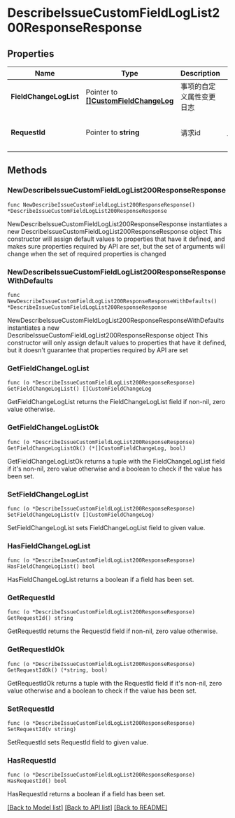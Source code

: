 # DescribeIssueCustomFieldLogList200ResponseResponse

## Properties

Name | Type | Description | Notes
------------ | ------------- | ------------- | -------------
**FieldChangeLogList** | Pointer to [**[]CustomFieldChangeLog**](CustomFieldChangeLog.md) | 事项的自定义属性变更日志 | [optional] 
**RequestId** | Pointer to **string** | 请求id | [optional] [default to "xxxxx"]

## Methods

### NewDescribeIssueCustomFieldLogList200ResponseResponse

`func NewDescribeIssueCustomFieldLogList200ResponseResponse() *DescribeIssueCustomFieldLogList200ResponseResponse`

NewDescribeIssueCustomFieldLogList200ResponseResponse instantiates a new DescribeIssueCustomFieldLogList200ResponseResponse object
This constructor will assign default values to properties that have it defined,
and makes sure properties required by API are set, but the set of arguments
will change when the set of required properties is changed

### NewDescribeIssueCustomFieldLogList200ResponseResponseWithDefaults

`func NewDescribeIssueCustomFieldLogList200ResponseResponseWithDefaults() *DescribeIssueCustomFieldLogList200ResponseResponse`

NewDescribeIssueCustomFieldLogList200ResponseResponseWithDefaults instantiates a new DescribeIssueCustomFieldLogList200ResponseResponse object
This constructor will only assign default values to properties that have it defined,
but it doesn't guarantee that properties required by API are set

### GetFieldChangeLogList

`func (o *DescribeIssueCustomFieldLogList200ResponseResponse) GetFieldChangeLogList() []CustomFieldChangeLog`

GetFieldChangeLogList returns the FieldChangeLogList field if non-nil, zero value otherwise.

### GetFieldChangeLogListOk

`func (o *DescribeIssueCustomFieldLogList200ResponseResponse) GetFieldChangeLogListOk() (*[]CustomFieldChangeLog, bool)`

GetFieldChangeLogListOk returns a tuple with the FieldChangeLogList field if it's non-nil, zero value otherwise
and a boolean to check if the value has been set.

### SetFieldChangeLogList

`func (o *DescribeIssueCustomFieldLogList200ResponseResponse) SetFieldChangeLogList(v []CustomFieldChangeLog)`

SetFieldChangeLogList sets FieldChangeLogList field to given value.

### HasFieldChangeLogList

`func (o *DescribeIssueCustomFieldLogList200ResponseResponse) HasFieldChangeLogList() bool`

HasFieldChangeLogList returns a boolean if a field has been set.

### GetRequestId

`func (o *DescribeIssueCustomFieldLogList200ResponseResponse) GetRequestId() string`

GetRequestId returns the RequestId field if non-nil, zero value otherwise.

### GetRequestIdOk

`func (o *DescribeIssueCustomFieldLogList200ResponseResponse) GetRequestIdOk() (*string, bool)`

GetRequestIdOk returns a tuple with the RequestId field if it's non-nil, zero value otherwise
and a boolean to check if the value has been set.

### SetRequestId

`func (o *DescribeIssueCustomFieldLogList200ResponseResponse) SetRequestId(v string)`

SetRequestId sets RequestId field to given value.

### HasRequestId

`func (o *DescribeIssueCustomFieldLogList200ResponseResponse) HasRequestId() bool`

HasRequestId returns a boolean if a field has been set.


[[Back to Model list]](../README.md#documentation-for-models) [[Back to API list]](../README.md#documentation-for-api-endpoints) [[Back to README]](../README.md)


